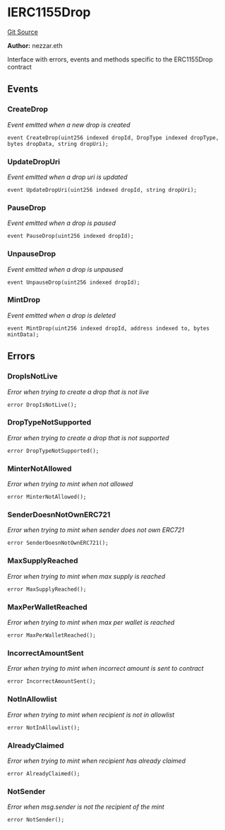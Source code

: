 # IERC1155Drop
[Git Source](https://github.com/nezz0746/erc1155-drops/blob/d7f880b61660eee2cfba35343e42e0de1e47c5a1/src/libs/IERC1155Drop.sol)

**Author:**
nezzar.eth

Interface with errors, events and methods specific to the ERC1155Drop contract


## Events
### CreateDrop
*Event emitted when a new drop is created*


```solidity
event CreateDrop(uint256 indexed dropId, DropType indexed dropType, bytes dropData, string dropUri);
```

### UpdateDropUri
*Event emitted when a drop uri is updated*


```solidity
event UpdateDropUri(uint256 indexed dropId, string dropUri);
```

### PauseDrop
*Event emitted when a drop is paused*


```solidity
event PauseDrop(uint256 indexed dropId);
```

### UnpauseDrop
*Event emitted when a drop is unpaused*


```solidity
event UnpauseDrop(uint256 indexed dropId);
```

### MintDrop
*Event emitted when a drop is deleted*


```solidity
event MintDrop(uint256 indexed dropId, address indexed to, bytes mintData);
```

## Errors
### DropIsNotLive
*Error when trying to create a drop that is not live*


```solidity
error DropIsNotLive();
```

### DropTypeNotSupported
*Error when trying to create a drop that is not supported*


```solidity
error DropTypeNotSupported();
```

### MinterNotAllowed
*Error when trying to mint when not allowed*


```solidity
error MinterNotAllowed();
```

### SenderDoesnNotOwnERC721
*Error when trying to mint when sender does not own ERC721*


```solidity
error SenderDoesnNotOwnERC721();
```

### MaxSupplyReached
*Error when trying to mint when max supply is reached*


```solidity
error MaxSupplyReached();
```

### MaxPerWalletReached
*Error when trying to mint when max per wallet is reached*


```solidity
error MaxPerWalletReached();
```

### IncorrectAmountSent
*Error when trying to mint when incorrect amount is sent to contract*


```solidity
error IncorrectAmountSent();
```

### NotInAllowlist
*Error when trying to mint when recipient is not in allowlist*


```solidity
error NotInAllowlist();
```

### AlreadyClaimed
*Error when trying to mint when recipient has already claimed*


```solidity
error AlreadyClaimed();
```

### NotSender
*Error when msg.sender is not the recipient of the mint*


```solidity
error NotSender();
```

